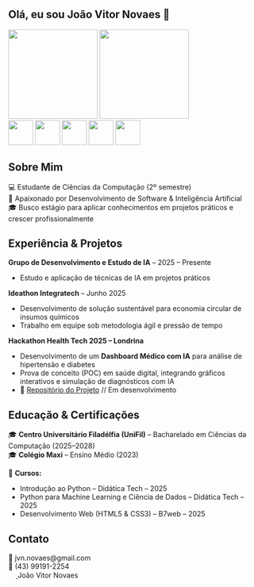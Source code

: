 ## Olá, eu sou João Vitor Novaes 👋

<div>
  <img height="180em" src="https://github-readme-stats.vercel.app/api?username=novaes11&show_icons=true&theme=highcontrast">
  <img height="180em" src="https://github-readme-stats.vercel.app/api/top-langs/?username=novaes11&layout=compact">
</div>
<div style="display: inline-block">
  <img height="50em" src="https://cdn.jsdelivr.net/gh/devicons/devicon@latest/icons/css3/css3-original.svg" />
  <img height="50em" src="https://cdn.jsdelivr.net/gh/devicons/devicon@latest/icons/html5/html5-original.svg" />
  <img height="50em" src="https://cdn.jsdelivr.net/gh/devicons/devicon@latest/icons/javascript/javascript-original.svg" />
  <img height="50em" src="https://cdn.jsdelivr.net/gh/devicons/devicon@latest/icons/java/java-original-wordmark.svg" />
  <img height="50em" src="https://cdn.jsdelivr.net/gh/devicons/devicon@latest/icons/python/python-original.svg" />                                   
</div>          
    


## Sobre Mim
💻 Estudante de Ciências da Computação (2º semestre)  
🎯 Apaixonado por Desenvolvimento de Software & Inteligência Artificial  
🎓 Busco estágio para aplicar conhecimentos em projetos práticos e crescer profissionalmente  


<!--
## Skills

**Linguagens:**  
![Python](https://img.shields.io/badge/-Python-3776AB?style=flat&logo=python&logoColor=white) 
![Java](https://img.shields.io/badge/-Java-F07C00?style=flat&logo=java&logoColor=white) 
![JavaScript](https://img.shields.io/badge/-JavaScript-F7DF1E?style=flat&logo=javascript&logoColor=black) 
![TypeScript](https://img.shields.io/badge/-TypeScript-3178C6?style=flat&logo=typescript&logoColor=white)

**Front-end & Ferramentas:**  
![HTML5](https://img.shields.io/badge/-HTML5-E34F26?style=flat&logo=html5&logoColor=white) 
![CSS3](https://img.shields.io/badge/-CSS3-1572B6?style=flat&logo=css3&logoColor=white) 
![React](https://img.shields.io/badge/-React-61DAFB?style=flat&logo=react&logoColor=black) 
![Git](https://img.shields.io/badge/-Git-F05032?style=flat&logo=git&logoColor=white) 
![GitHub](https://img.shields.io/badge/-GitHub-181717?style=flat&logo=github&logoColor=white)

**Banco de Dados:**  
![SQL](https://img.shields.io/badge/-SQL-4479A1?style=flat)

**Competências:** Lógica Programável | Resolução de Problemas | Trabalho em Equipe | Proatividade  
-->


## Experiência & Projetos
**Grupo de Desenvolvimento e Estudo de IA** – 2025 – Presente  
- Estudo e aplicação de técnicas de IA em projetos práticos  

**Ideathon Integratech** – Junho 2025  
- Desenvolvimento de solução sustentável para economia circular de insumos químicos  
- Trabalho em equipe sob metodologia ágil e pressão de tempo
    
**Hackathon Health Tech 2025 – Londrina**  
- Desenvolvimento de um **Dashboard Médico com IA** para análise de hipertensão e diabetes  
- Prova de conceito (POC) em saúde digital, integrando gráficos interativos e simulação de diagnósticos com IA  
- 🔗 [Repositório do Projeto](https://github.com/novaes11/SolveTech.ai-project) // Em desenvolvimento
  

## Educação & Certificações
🎓 **Centro Universitário Filadélfia (UniFil)** – Bacharelado em Ciências da Computação (2025–2028)  
🎓 **Colégio Maxi** – Ensino Médio (2023)  

📜 **Cursos:**  
- Introdução ao Python – Didática Tech – 2025  
- Python para Machine Learning e Ciência de Dados – Didática Tech – 2025  
- Desenvolvimento Web (HTML5 & CSS3) – B7web – 2025  



## Contato
<div style="display: inline-block">
  <div>
    📧 jvn.novaes@gmail.com <br/>
    📱 (43) 99191-2254 
   </div>
  <a href="https://www.linkedin.com/in/joão-vitor-novaes-a83a14359/">
       <img height="15em" src="https://cdn.jsdelivr.net/gh/devicons/devicon@latest/icons/linkedin/linkedin-original.svg" /> 
  </a>
      João Vitor Novaes
</div>
